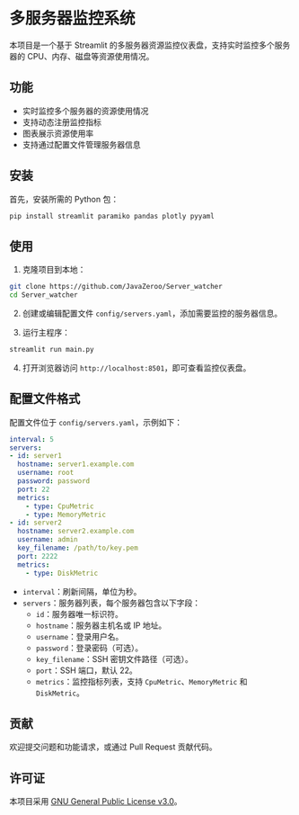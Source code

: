 # 多服务器监控系统

本项目是一个基于 Streamlit 的多服务器资源监控仪表盘，支持实时监控多个服务器的 CPU、内存、磁盘等资源使用情况。

## 功能
- 实时监控多个服务器的资源使用情况
- 支持动态注册监控指标
- 图表展示资源使用率
- 支持通过配置文件管理服务器信息

## 安装

首先，安装所需的 Python 包：

```bash
pip install streamlit paramiko pandas plotly pyyaml
```

## 使用

1. 克隆项目到本地：

```bash
git clone https://github.com/JavaZeroo/Server_watcher
cd Server_watcher
```

2. 创建或编辑配置文件 `config/servers.yaml`，添加需要监控的服务器信息。

3. 运行主程序：

```bash
streamlit run main.py
```

4. 打开浏览器访问 `http://localhost:8501`，即可查看监控仪表盘。

## 配置文件格式

配置文件位于 `config/servers.yaml`，示例如下：

```yaml
interval: 5
servers:
- id: server1
  hostname: server1.example.com
  username: root
  password: password
  port: 22
  metrics:
    - type: CpuMetric
    - type: MemoryMetric
- id: server2
  hostname: server2.example.com
  username: admin
  key_filename: /path/to/key.pem
  port: 2222
  metrics:
    - type: DiskMetric
```

- `interval`：刷新间隔，单位为秒。
- `servers`：服务器列表，每个服务器包含以下字段：
  - `id`：服务器唯一标识符。
  - `hostname`：服务器主机名或 IP 地址。
  - `username`：登录用户名。
  - `password`：登录密码（可选）。
  - `key_filename`：SSH 密钥文件路径（可选）。
  - `port`：SSH 端口，默认 22。
  - `metrics`：监控指标列表，支持 `CpuMetric`、`MemoryMetric` 和 `DiskMetric`。

## 贡献

欢迎提交问题和功能请求，或通过 Pull Request 贡献代码。

## 许可证

本项目采用 [GNU General Public License v3.0](LICENSE)。